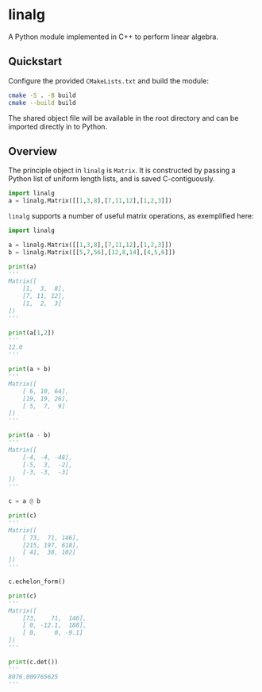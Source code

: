 # linalg

A Python module implemented in C++ to perform linear algebra.

## Quickstart

Configure the provided `CMakeLists.txt` and build the module:

```bash
cmake -S . -B build
cmake --build build
```

The shared object file will be available in the root directory and can be
imported directly in to Python.

## Overview
The principle object in `linalg` is `Matrix`. It is constructed by passing a
Python list of uniform length lists, and is saved C-contiguously.

```python
import linalg
a = linalg.Matrix([[1,3,8],[7,11,12],[1,2,3]])
```

`linalg` supports a number of useful matrix operations, as exemplified here:

```python
import linalg

a = linalg.Matrix([[1,3,8],[7,11,12],[1,2,3]])
b = linalg.Matrix([[5,7,56],[12,8,14],[4,5,6]])

print(a)
'''
Matrix([
    [1,  3,  8],
    [7, 11, 12],
    [1,  2,  3]
])
'''

print(a[1,2])
'''
12.0
'''

print(a + b)
'''
Matrix([
    [ 6, 10, 64],
    [19, 19, 26],
    [ 5,  7,  9]
])
'''

print(a - b)
'''
Matrix([
    [-4, -4, -48],
    [-5,  3,  -2],
    [-3, -3,  -3]
])
'''

c = a @ b

print(c)
'''
Matrix([
    [ 73,  71, 146],
    [215, 197, 618],
    [ 41,  38, 102]
])
'''

c.echelon_form()

print(c)
'''
Matrix([
    [73,    71,  146],
    [ 0, -12.1,  188],
    [ 0,     0, -9.1]
])
'''

print(c.det())
'''
8076.009765625
'''

```
